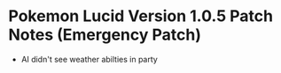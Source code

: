 # Pokemon Lucid Version 1.0.5 Patch Notes (Emergency Patch)

* AI didn't see weather abilties in party

